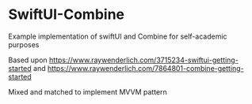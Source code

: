 # SwiftUI-Combine
Example implementation of swiftUI and Combine for self-academic purposes

Based upon https://www.raywenderlich.com/3715234-swiftui-getting-started and https://www.raywenderlich.com/7864801-combine-getting-started

Mixed and matched to implement MVVM pattern
